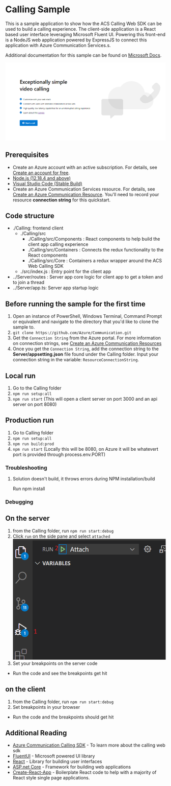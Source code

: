 # Calling Sample

This is a sample application to show how the ACS Calling Web SDK can be used to build a calling experience.
The client-side application is a React based user interface leveraging Microsoft Fluent UI.
Powering this front-end is a NodeJS web application powered by ExpressJS to connect this application with Azure Communication Services.s.

Additional documentation for this sample can be found on [Microsoft Docs](https://docs.microsoft.com/azure/communication-services/samples/calling-hero-sample).

![Homepage](./Media/homepage-sample-calling.png)

## Prerequisites

- Create an Azure account with an active subscription. For details, see [Create an account for free](https://azure.microsoft.com/free/?WT.mc_id=A261C142F).
- [Node.js (12.18.4 and above)](https://nodejs.org/en/download/)
- [Visual Studio Code (Stable Build)](https://code.visualstudio.com/Download)
- Create an Azure Communication Services resource. For details, see [Create an Azure Communication Resource](https://docs.microsoft.com/en-us/azure/communication-services/quickstarts/create-communication-resource). You'll need to record your resource **connection string** for this quickstart.

## Code structure

- ./Calling: frontend client
  - ./Calling/src
    - ./Calling/src/Components : React components to help build the client app calling experience
    - ./Calling/src/Containers : Connects the redux functionality to the React components
    - ./Calling/src/Core : Containers a redux wrapper around the ACS Web Calling SDK
  - ./src/index.js : Entry point for the client app
- ../Server/routes : Server app core logic for client app to get a token and to join a thread
- ../Server/app.ts: Server app startup logic

## Before running the sample for the first time

1. Open an instance of PowerShell, Windows Terminal, Command Prompt or equivalent and navigate to the directory that you'd like to clone the sample to.
2. `git clone https://github.com/Azure/Communication.git`
3. Get the `Connection String` from the Azure portal. For more information on connection strings, see [Create an Azure Communication Resources](https://docs.microsoft.com/azure/communication-services/quickstarts/create-communication-resource)
4. Once you get the `Connection String`, add the connection string to the **Server/appsetting.json** file found under the Calling folder. Input your connection string in the variable: `ResourceConnectionString`.

## Local run

1. Go to the Calling folder
2. `npm run setup:all`
3. `npm run start` (This will open a client server on port 3000 and an api server on port 8080)

## Production run

1. Go to Calling folder
2. `npm run setup:all`
3. `npm run build:prod`
4. `npm run start` (Locally this will be 8080, on Azure it will be whatevert port is provided through process.env.PORT)

### Troubleshooting

1. Solution doesn\'t build, it throws errors during NPM installation/build

   Run npm install

### Debugging

## On the server

1. from the Calling folder, run `npm run start:debug`
2. Click `run` on the side pane and select `attached`
   ![Attach](./Media/attach-debugger.png)
3. Set your breakpoints on the server code

- Run the code and see the breakpoints get hit

## on the client

1. from the Calling folder, run `npm run start:debug`
2. Set breakpoints in your browser

- Run the code and the breakpoints should get hit

## Additional Reading

- [Azure Communication Calling SDK](https://docs.microsoft.com/azure/communication-services/concepts/voice-video-calling/calling-sdk-features) - To learn more about the calling web sdk
- [FluentUI](https://developer.microsoft.com/en-us/fluentui#/) - Microsoft powered UI library
- [React](https://reactjs.org/) - Library for building user interfaces
- [ASP.net Core](https://docs.microsoft.com/en-us/aspnet/core/introduction-to-aspnet-core?view=aspnetcore-3.1) - Framework for building web applications
- [Create-React-App](https://create-react-app.dev/) - Boilerplate React code to help with a majority of React style single page applications.
